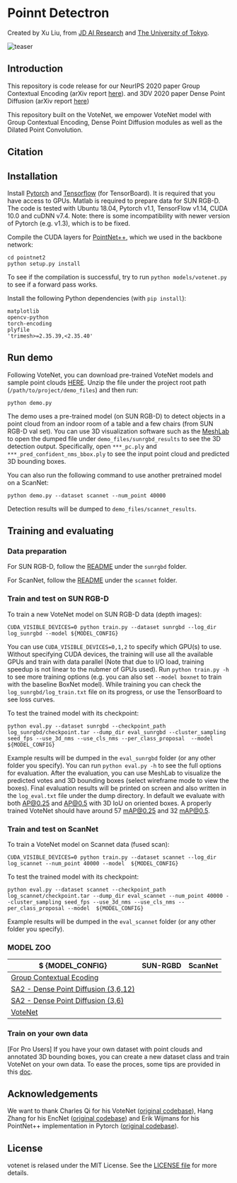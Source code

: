 # Poinnt Detectron
Created by Xu Liu, from <a href="https://air.jd.com/" target="_blank">JD AI Research</a> and <a href="https://www.u-tokyo.ac.jp/focus/ja/tags/?tag=UTOKYO%20VOICES" target="_blank">The University of Tokyo</a>.

![teaser](https://github.com/facebookresearch/votenet/blob/master/doc/teaser.jpg)

## Introduction
This repository is code release for our NeurIPS 2020 paper Group Contextual Encoding (arXiv report [here](https://arxiv.org/pdf/)). and 3DV 2020 paper Dense Point Diffusion (arXiv report [here](https://arxiv.org/pdf/))

This repository built on the VoteNet, we empower VoteNet model with Group Contextual Encoding, Dense Point Diffusion modules as well as the Dilated Point Convolution.
## Citation



## Installation

Install [Pytorch](https://pytorch.org/get-started/locally/) and [Tensorflow](https://github.com/tensorflow/tensorflow) (for TensorBoard). It is required that you have access to GPUs. Matlab is required to prepare data for SUN RGB-D. The code is tested with Ubuntu 18.04, Pytorch v1.1, TensorFlow v1.14, CUDA 10.0 and cuDNN v7.4. Note: there is some incompatibility with newer version of Pytorch (e.g. v1.3), which is to be fixed.

Compile the CUDA layers for [PointNet++](http://arxiv.org/abs/1706.02413), which we used in the backbone network:

    cd pointnet2
    python setup.py install

To see if the compilation is successful, try to run `python models/votenet.py` to see if a forward pass works.

Install the following Python dependencies (with `pip install`):

    matplotlib
    opencv-python
    torch-encoding
    plyfile
    'trimesh>=2.35.39,<2.35.40'

## Run demo

Following VoteNet, you can download pre-trained VoteNet models and sample point clouds [HERE](https://drive.google.com/file/d/1oem0w5y5pjo2whBhAqTtuaYuyBu1OG8l/view?usp=sharing). Unzip the file under the project root path (`/path/to/project/demo_files`) and then run:

    python demo.py

The demo uses a pre-trained model (on SUN RGB-D) to detect objects in a point cloud from an indoor room of a table and a few chairs (from SUN RGB-D val set). You can use 3D visualization software such as the [MeshLab](http://www.meshlab.net/) to open the dumped file under `demo_files/sunrgbd_results` to see the 3D detection output. Specifically, open `***_pc.ply` and `***_pred_confident_nms_bbox.ply` to see the input point cloud and predicted 3D bounding boxes.

You can also run the following command to use another pretrained model on a ScanNet:

    python demo.py --dataset scannet --num_point 40000

Detection results will be dumped to `demo_files/scannet_results`.

## Training and evaluating

### Data preparation

For SUN RGB-D, follow the [README](https://github.com/facebookresearch/votenet/blob/master/sunrgbd/README.md) under the `sunrgbd` folder.

For ScanNet, follow the [README](https://github.com/facebookresearch/votenet/blob/master/scannet/README.md) under the `scannet` folder.

### Train and test on SUN RGB-D

To train a new VoteNet model on SUN RGB-D data (depth images):

    CUDA_VISIBLE_DEVICES=0 python train.py --dataset sunrgbd --log_dir log_sunrgbd --model ${MODEL_CONFIG}

You can use `CUDA_VISIBLE_DEVICES=0,1,2` to specify which GPU(s) to use. Without specifying CUDA devices, the training will use all the available GPUs and train with data parallel (Note that due to I/O load, training speedup is not linear to the nubmer of GPUs used). Run `python train.py -h` to see more training options (e.g. you can also set `--model boxnet` to train with the baseline BoxNet model).
While training you can check the `log_sunrgbd/log_train.txt` file on its progress, or use the TensorBoard to see loss curves.

To test the trained model with its checkpoint:

    python eval.py --dataset sunrgbd --checkpoint_path log_sunrgbd/checkpoint.tar --dump_dir eval_sunrgbd --cluster_sampling seed_fps --use_3d_nms --use_cls_nms --per_class_proposal  --model  ${MODEL_CONFIG}

Example results will be dumped in the `eval_sunrgbd` folder (or any other folder you specify). You can run `python eval.py -h` to see the full options for evaluation. After the evaluation, you can use MeshLab to visualize the predicted votes and 3D bounding boxes (select wireframe mode to view the boxes).
Final evaluation results will be printed on screen and also written in the `log_eval.txt` file under the dump directory. In default we evaluate with both AP@0.25 and AP@0.5 with 3D IoU on oriented boxes. A properly trained VoteNet should have around 57 mAP@0.25 and 32 mAP@0.5.

### Train and test on ScanNet

To train a VoteNet model on Scannet data (fused scan):

    CUDA_VISIBLE_DEVICES=0 python train.py --dataset scannet --log_dir log_scannet --num_point 40000 --model  ${MODEL_CONFIG}

To test the trained model with its checkpoint:

    python eval.py --dataset scannet --checkpoint_path log_scannet/checkpoint.tar --dump_dir eval_scannet --num_point 40000 --cluster_sampling seed_fps --use_3d_nms --use_cls_nms --per_class_proposal --model  ${MODEL_CONFIG}
 
Example results will be dumped in the `eval_scannet` folder (or any other folder you specify). 

### MODEL ZOO

|          $ {MODEL_CONFIG}                   | SUN-RGBD | ScanNet |
|---------------------------------------------|----------:|:-------:|
| [Group Contextual Ecoding](models/votenet_enc_FP2_K8_G12_C3.py) |  |  |
| [SA2 - Dense Point Diffusion (3,6,12)](models/votenet_SA2_denseaspp3_6_12.py) |  |  |
| [SA2 - Dense Point Diffusion (3,6)](models/votenet_SA2_denseaspp3_6.py) |  |  |
| [VoteNet](models/votenet_enc_FP2_K8_G12_C3.py) |  |  |

### Train on your own data

[For Pro Users] If you have your own dataset with point clouds and annotated 3D bounding boxes, you can create a new dataset class and train VoteNet on your own data. To ease the proces, some tips are provided in this [doc](https://github.com/facebookresearch/votenet/blob/master/doc/tips.md).

## Acknowledgements
We want to thank Charles Qi for his VoteNet ([original codebase](https://github.com/facebookresearch/votenet)), Hang Zhang for his EncNet ([original codebase](https://hangzhang.org/PyTorch-Encoding/)) and  Erik Wijmans for his PointNet++ implementation in Pytorch ([original codebase](https://github.com/erikwijmans/Pointnet2_PyTorch)).

## License
votenet is relased under the MIT License. See the [LICENSE file](https://arxiv.org/pdf/1904.09664.pdf) for more details.
